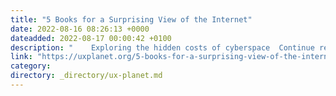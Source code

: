 ```yaml
---
title: "5 Books for a Surprising View of the Internet"
date: 2022-08-16 08:26:13 +0000
dateadded: 2022-08-17 00:00:42 +0100
description: "    Exploring the hidden costs of cyberspace  Continue reading on UX Planet »  "
link: "https://uxplanet.org/5-books-for-a-surprising-view-of-the-internet-fef042daa2c6?source=rss----819cc2aaeee0---4"
category:
directory: _directory/ux-planet.md
---
```

